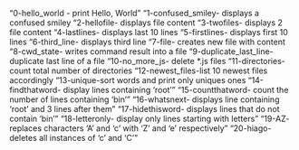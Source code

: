 “0-hello_world - print Hello, World”
“1-confused_smiley- displays a confused smiley
“2-hellofile- displays file content
“3-twofiles- displays 2 file content
“4-lastlines- displays last 10 lines
“5-firstlines- displays first 10 lines
“6-third_line- displays third line
“7-file- creates new file with content
“8-cwd_state- writes command result into a file
“9-duplicate_last_line- duplicate last line of a file
“10-no_more_js- delete *.js files
“11-directories- count total number of directories
“12-newest_files-list 10 newest files accordingly
“13-unique-sort words and print only uniques ones
“14-findthatword- display lines containing ‘root’”
“15-countthatword- count the number of lines containing ‘bin’”
“16-whatsnext- displays line containing ‘root’ and 3 lines after them”
“17-hidethisword- displays lines that do not contain ‘bin’”
“18-letteronly- display only lines starting with letters”
“19-AZ- replaces characters ‘A’ and ‘c’ with ‘Z’ and ‘e’ respectively”
“20-hiago- deletes all instances of ‘c’ and ‘C’”
